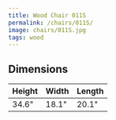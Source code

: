 ```yaml
---
title: Wood Chair 011S
permalink: /chairs/011S/
image: chairs/011S.jpg
tags: wood
---
```



## Dimensions

Height | Width | Length
-------|-------|-------
34.6"  | 18.1" | 20.1"